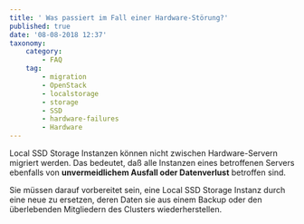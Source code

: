 ```yaml
---
title: ' Was passiert im Fall einer Hardware-Störung?'
published: true
date: '08-08-2018 12:37'
taxonomy:
    category:
        - FAQ
    tag:
        - migration
        - OpenStack
        - localstorage
        - storage
        - SSD
        - hardware-failures
        - Hardware
---
```


Local SSD Storage Instanzen können nicht zwischen Hardware-Servern migriert werden. Das bedeutet, daß alle Instanzen eines betroffenen Servers ebenfalls von **unvermeidlichem Ausfall oder Datenverlust** betroffen sind.

Sie müssen darauf vorbereitet sein, eine Local SSD Storage Instanz durch eine neue zu ersetzen, deren Daten sie aus einem Backup oder den überlebenden Mitgliedern des Clusters wiederherstellen.